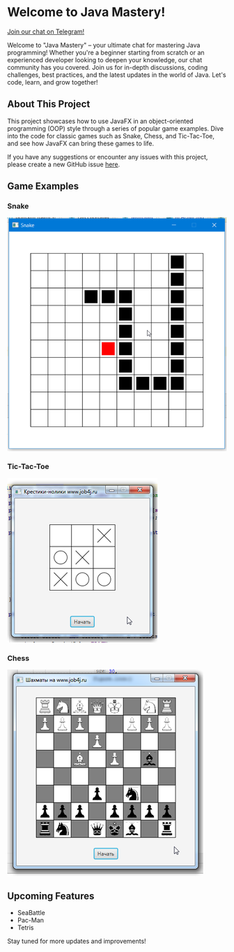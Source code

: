# Welcome to Java Mastery!

[Join our chat on Telegram!](https://t.me/job4j_java_mastery)

Welcome to "Java Mastery" – your ultimate chat for mastering Java programming! Whether you're a beginner starting from scratch or an experienced developer looking to deepen your knowledge, our chat community has you covered. Join us for in-depth discussions, coding challenges, best practices, and the latest updates in the world of Java. Let's code, learn, and grow together!

## About This Project

This project showcases how to use JavaFX in an object-oriented programming (OOP) style through a series of popular game examples. Dive into the code for classic games such as Snake, Chess, and Tic-Tac-Toe, and see how JavaFX can bring these games to life.

If you have any suggestions or encounter any issues with this project, please create a new GitHub issue [here](https://github.com/peterarsentev/games_oop_javafx/issues).

## Game Examples

### Snake

![Snake](images/Snake.png)

### Tic-Tac-Toe

![TicTacToe](images/TicTacToe.png)

### Chess

![Chess](images/Chess.png)

## Upcoming Features

- SeaBattle
- Pac-Man
- Tetris

Stay tuned for more updates and improvements!
